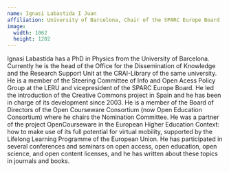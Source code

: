 ```yaml
---
name: Ignasi Labastida I Juan
affiliation: University of Barcelona, Chair of the SPARC Europe Board
image:
  width: 1062
  height: 1202
---
```


Ignasi Labastida has a PhD in Physics from the University of Barcelona. Currently he is the head of the Office for the Dissemination of Knowledge and the Research Support Unit at the CRAI-Library of the same university. He is a member of the Steering Committee of Info and Open Acess Policy Group at the LERU and vicepresident of the SPARC Europe Board. He led the introduction of the Creative Commons project in Spain and he has been in charge of its development since 2003. He is a member of the Board of Directors of the Open Courseware Consortium (now Open Education Consortium) where he chairs the Nomination Committee. He was a partner of the project OpenCourseware in the European Higher Education Context: how to make use of its full potential for virtual mobility, supported by the Lifelong Learning Programme of the European Union. He has participated in several conferences and seminars on open access, open education, open science, and open content licenses, and he has written about these topics in journals and books.
